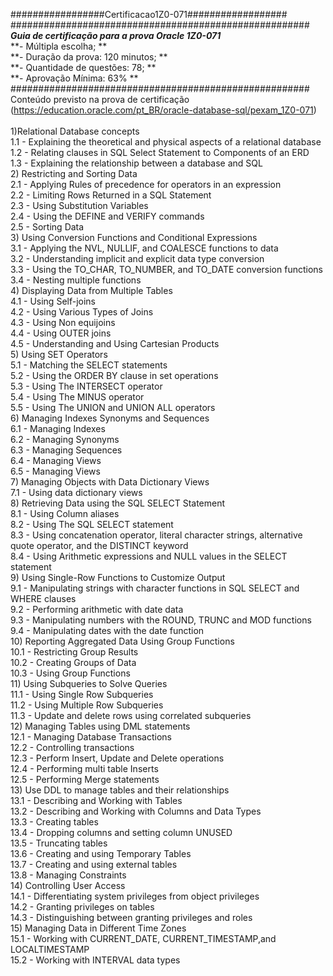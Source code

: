 #################Certificacao1Z0-071##################<br/>
######################################################<br/>
***Guia de certificação para a prova Oracle 1Z0-071***<br/>
**- Múltipla escolha;                               **<br/>
**- Duração da prova: 120 minutos;                  **<br/>
**- Quantidade de questões: 78;                     **<br/>
**- Aprovação Mínima: 63%                           **<br/>
######################################################<br/>
Conteúdo previsto na prova de certificação (https://education.oracle.com/pt_BR/oracle-database-sql/pexam_1Z0-071)<br/>
<br/>
1)Relational Database concepts<br/>
1.1 - Explaining the theoretical and physical aspects of a relational database<br/>
1.2 - Relating clauses in SQL Select Statement to Components of an ERD<br/>
1.3 - Explaining the relationship between a database and SQL<br/>
2) Restricting and Sorting Data<br/>
2.1 - Applying Rules of precedence for operators in an expression<br/>
2.2 - Limiting Rows Returned in a SQL Statement<br/>
2.3 - Using Substitution Variables<br/>
2.4 - Using the DEFINE and VERIFY commands<br/>
2.5 -  Sorting Data<br/>
3) Using Conversion Functions and Conditional Expressions<br/>
3.1 - Applying the NVL, NULLIF, and COALESCE functions to data<br/>
3.2 - Understanding implicit and explicit data type conversion<br/>
3.3 - Using the TO_CHAR, TO_NUMBER, and TO_DATE conversion functions<br/>
3.4 - Nesting multiple functions<br/>
4) Displaying Data from Multiple Tables<br/>
4.1 - Using Self-joins<br/>
4.2 - Using Various Types of Joins<br/>
4.3 - Using Non equijoins<br/>
4.4 - Using OUTER joins<br/>
4.5 - Understanding and Using Cartesian Products<br/>
5) Using SET Operators<br/>
5.1 - Matching the SELECT statements<br/>
5.2 - Using the ORDER BY clause in set operations<br/>
5.3 - Using The INTERSECT operator<br/>
5.4 - Using The MINUS operator<br/>
5.5 - Using The UNION and UNION ALL operators<br/>
6) Managing Indexes Synonyms and Sequences<br/>
6.1 - Managing Indexes<br/>
6.2 - Managing Synonyms<br/>
6.3 - Managing Sequences<br/>
6.4 - Managing Views<br/>
6.5 - Managing Views<br/>
7) Managing Objects with Data Dictionary Views<br/>
7.1 - Using data dictionary views<br/>
8) Retrieving Data using the SQL SELECT Statement<br/>
8.1 - Using Column aliases<br/>
8.2 - Using The SQL SELECT statement<br/>
8.3 - Using concatenation operator, literal character strings, alternative quote operator, and the DISTINCT keyword<br/>
8.4 - Using Arithmetic expressions and NULL values in the SELECT statement<br/>
9) Using Single-Row Functions to Customize Output<br/>
9.1 - Manipulating strings with character functions in SQL SELECT and WHERE clauses<br/>
9.2 - Performing arithmetic with date data<br/>
9.3 - Manipulating numbers with the ROUND, TRUNC and MOD functions<br/>
9.4 - Manipulating dates with the date function<br/>
10) Reporting Aggregated Data Using Group Functions<br/>
10.1 - Restricting Group Results<br/>
10.2 - Creating Groups of Data<br/>
10.3 - Using Group Functions<br/>
11) Using Subqueries to Solve Queries<br/>
11.1 - Using Single Row Subqueries<br/>
11.2 - Using Multiple Row Subqueries<br/>
11.3 - Update and delete rows using correlated subqueries<br/>
12) Managing Tables using DML statements<br/>
12.1 - Managing Database Transactions<br/>
12.2 - Controlling transactions<br/>
12.3 - Perform Insert, Update and Delete operations<br/>
12.4 - Performing multi table Inserts<br/>
12.5 - Performing Merge statements<br/>
13) Use DDL to manage tables and their relationships<br/>
13.1 - Describing and Working with Tables<br/>
13.2 - Describing and Working with Columns and Data Types<br/>
13.3 - Creating tables<br/>
13.4 - Dropping columns and setting column UNUSED<br/>
13.5 - Truncating tables<br/>
13.6 - Creating and using Temporary Tables<br/>
13.7 - Creating and using external tables<br/>
13.8 - Managing Constraints<br/>
14) Controlling User Access<br/>
14.1 - Differentiating system privileges from object privileges<br/>
14.2 - Granting privileges on tables<br/>
14.3 - Distinguishing between granting privileges and roles<br/>
15) Managing Data in Different Time Zones<br/>
15.1 - Working with CURRENT_DATE, CURRENT_TIMESTAMP,and LOCALTIMESTAMP<br/>
15.2 - Working with INTERVAL data types<br/>

